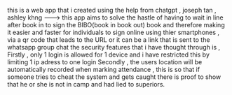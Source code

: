 this is a web app that i created using the help from chatgpt , joseph tan , ashley khng ---> this app aims to solve the hastle of having to wait in line after book in to sign the BIBO(book in book out) book and therefore making it easier and faster for individuals to sign online using thier smartphones , via a qr code that leads to the URL or it can be a link that is sent to the whatsapp group chat 
the security features that i have thought through is , 
Firstly , only 1 login is allowed for 1 device and i have restricted this by limiting 1 ip adress to one login
Secondly , the users location will be automatically recorded when marking attendance , this is so that if someone tries to cheat the system and gets caught there is proof to show that he or she is not in camp and had lied to superiors.
